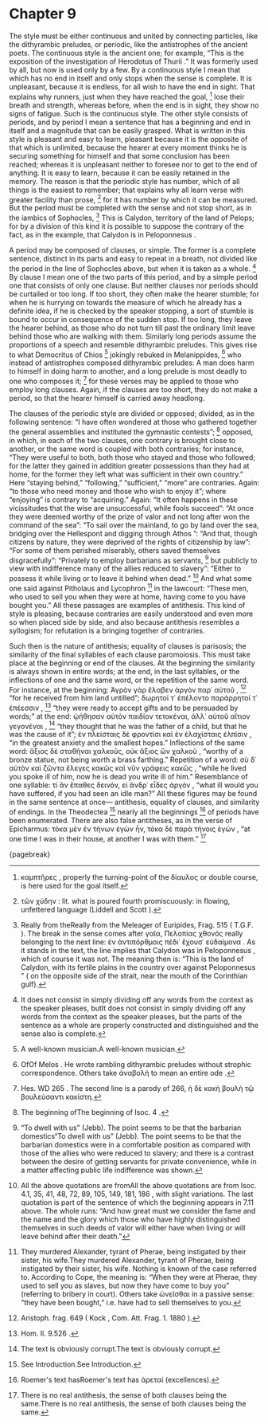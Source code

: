 # Chapter 9

The style must be either continuous and united by connecting particles, like the dithyrambic preludes, or periodic, like the antistrophes of the
ancient poets. The continuous style is the ancient one; for example, “This is the exposition of the investigation of Herodotus of Thurii .” It was
formerly used by all, but now is used only by a few. By a continuous style I mean that which has no end in itself and only stops when the sense is
complete. It is unpleasant, because it is endless, for all wish to have the end in sight. That explains why runners, just when they have reached the
goal, [^^8_1] lose their breath and strength, whereas before, when the end is in sight, they show no signs of fatigue. Such is the continuous style.
The other style consists of periods, and by period I mean a sentence that has a beginning and end in itself and a magnitude that can be easily
grasped. What is written in this style is pleasant and easy to learn, pleasant because it is the opposite of that which is unlimited, because the
hearer at every moment thinks he is securing something for himself and that some conclusion has been reached; whereas it is unpleasant neither to
foresee nor to get to the end of anything. It is easy to learn, because it can be easily retained in the memory. The reason is that the periodic
style has number, which of all things is the easiest to remember; that explains why all learn verse with greater facility than prose, [^^8_2] for it
has number by which it can be measured. But the period must be completed with the sense and not stop short, as in the iambics of Sophocles, [^^8_3]
This is Calydon, territory of the land of Pelops; for by a division of this kind it is possible to suppose the contrary of the fact, as in the
example, that Calydon is in Peloponnesus .

A period may be composed of clauses, or simple. The former is a complete sentence, distinct in its parts and easy to repeat in a breath, not divided
like the period in the line of Sophocles above, but when it is taken as a whole. [^^8_4] By clause I mean one of the two parts of this period, and
by a simple period one that consists of only one clause. But neither clauses nor periods should be curtailed or too long. If too short, they often
make the hearer stumble; for when he is hurrying on towards the measure of which he already has a definite idea, if he is checked by the speaker
stopping, a sort of stumble is bound to occur in consequence of the sudden stop. If too long, they leave the hearer behind, as those who do not turn
till past the ordinary limit leave behind those who are walking with them. Similarly long periods assume the proportions of a speech and resemble
dithyrambic preludes. This gives rise to what Democritus of Chios [^^8_5] jokingly rebuked in Melanippides, [^^8_6] who instead of antistrophes
composed dithyrambic preludes: A man does harm to himself in doing harm to another, and a long prelude is most deadly to one who composes
it; [^^8_7] for these verses may be applied to those who employ long clauses. Again, if the clauses are too short, they do not make a period, so
that the hearer himself is carried away headlong.

The clauses of the periodic style are divided or opposed; divided, as in the following sentence: “I have often wondered at those who gathered
together the general assemblies and instituted the gymnastic contests”; [^^8_8] opposed, in which, in each of the two clauses, one contrary is
brought close to another, or the same word is coupled with both contraries; for instance, “They were useful to both, both those who stayed and those
who followed; for the latter they gained in addition greater possessions than they had at home, for the former they left what was sufficient in
their own country.” Here “staying behind,” “following,” “sufficient,” “more” are contraries. Again: “to those who need money and those who wish to
enjoy it”; where “enjoying” is contrary to “acquiring.” Again: “It often happens in these vicissitudes that the wise are unsuccessful, while fools
succeed”: “At once they were deemed worthy of the prize of valor and not long after won the command of the sea”: “To sail over the mainland, to go
by land over the sea, bridging over the Hellespont and digging through Athos ”: “And that, though citizens by nature, they were deprived of the
rights of citizenship by law”: “For some of them perished miserably, others saved themselves disgracefully”: “Privately to employ barbarians as
servants, [^^8_9] but publicly to view with indifference many of the allies reduced to slavery”: “Either to possess it while living or to leave it
behind when dead.” [^^8_10] And what some one said against Pitholaus and Lycophron [^^8_11] in the lawcourt: “These men, who used to sell you when
they were at home, having come to you have bought you.” All these passages are examples of antithesis. This kind of style is pleasing, because
contraries are easily understood and even more so when placed side by side, and also because antithesis resembles a syllogism; for refutation is a
bringing together of contraries.

Such then is the nature of antithesis; equality of clauses is parisosis; the similarity of the final syllables of each clause paromoiosis. This must
take place at the beginning or end of the clauses. At the beginning the similarity is always shown in entire words; at the end, in the last
syllables, or the inflections of one and the same word, or the repetition of the same word. For instance, at the beginning: Ἀγρὸν γὰρ ἔλαβεν ἀργὸν
παρ᾽ αὐτοῦ , [^^8_12] “for he received from him land untilled”; δωρητοί τ᾽ ἐπέλοντο παράρρητοί τ᾽ ἐπέεσσιν , [^^8_13] “they were ready to accept
gifts and to be persuaded by words;” at the end: ᾠήθησαν αὐτὸν παιδίον τετοκέναι, ἀλλ᾽ αὐτοῦ αἴτιον γεγονέναι , [^^8_14] “they thought that he was
the father of a child, but that he was the cause of it”; ἐν πλείσταις δὲ φροντίσι καὶ ἐν ἐλαχίσταις ἐλπίσιν , “in the greatest anxiety and the
smallest hopes.” Inflections of the same word: ἄξιος δὲ σταθῆναι χαλκοῦς, οὐκ ἄξιος ὢν χαλκοῦ , “worthy of a bronze statue, not being worth a brass
farthing.” Repetition of a word: σὺ δ᾽ αὐτὸν καὶ ζῶντα ἔλεγες κακῶς καὶ νῦν γράφεις κακῶς , “while he lived you spoke ill of him, now he is dead you
write ill of him.” Resemblance of one syllable: τί ἂν ἔπαθες δεινόν, εἰ ἄνδρ᾽ εἶδες ἀργόν , “what ill would you have suffered, if you had seen an
idle man?” All these figures may be found in the same sentence at once— antithesis, equality of clauses, and similarity of endings. In the
Theodectea [^^8_15] nearly all the beginnings [^^8_16] of periods have been enumerated. There are also false antitheses, as in the verse of
Epicharmus: τόκα μὲν ἐν τήνων ἐγὼν ἦν, τόκα δὲ παρὰ τήνοις ἐγών , “at one time I was in their house, at another I was with them.” [^^8_17]

{pagebreak}

[^^8_1]: καμπτῆρες , properly the turning-point of the δίαυλος or double course, is here used for the goal itself.

[^^8_2]: τῶν χύδην : lit. what is poured fourth promiscuously: in flowing, unfettered language (Liddell and Scott ).

[^^8_3]: Really from theReally from the Meleager of Euripides, Frag. 515 ( T.G.F. ). The break in the sense comes after γαῖα, Πελοπίας χθονός really
belonging to the next line: ἐν ἀντιπόρθμοις πέδι᾽ ἔχουσ᾽ εὐδαίμονα . As it stands in the text, the line implies that Calydon was in Peloponnesus ,
which of course it was not. The meaning then is: “This is the land of Calydon, with its fertile plains in the country over against Peloponnesus ” (
on the opposite side of the strait, near the mouth of the Corinthian gulf).

[^^8_4]: It does not consist in simply dividing off any words from the context as the speaker pleases, butIt does not consist in simply dividing off
any words from the context as the speaker pleases, but the parts of the sentence as a whole are properly constructed and distinguished and the sense
also is complete.

[^^8_5]: A well-known musician.A well-known musician.

[^^8_6]: OfOf Melos . He wrote rambling dithyrambic preludes without strophic correspondence. Others take ἀναβολή to mean an entire ode .

[^^8_7]: Hes. WD 265 . The second line is a parody of 266, ἡ δὲ κακὴ βουλὴ τῷ βουλεύσαντι κακίστη.

[^^8_8]: The beginning ofThe beginning of Isoc. 4 .

[^^8_9]: “To dwell with us” (Jebb). The point seems to be that the barbarian domestics“To dwell with us” (Jebb). The point seems to be that the
barbarian domestics were in a comfortable position as compared with those of the allies who were reduced to slavery; and there is a contrast between
the desire of getting servants for private convenience, while in a matter affecting public life indifference was shown.

[^^8_10]: All the above quotations are fromAll the above quotations are from Isoc. 4.1, 35, 41, 48, 72, 89, 105, 149, 181, 186 , with slight
variations. The last quotation is part of the sentence of which the beginning appears in 7.11 above. The whole runs: “And how great must we consider
the fame and the name and the glory which those who have highly distinguished themselves in such deeds of valor will either have when living or will
leave behind after their death.”

[^^8_11]: They murdered Alexander, tyrant of Pherae, being instigated by their sister, his wife.They murdered Alexander, tyrant of Pherae, being
instigated by their sister, his wife. Nothing is known of the case referred to. According to Cope, the meaning is: “When they were at Pherae, they
used to sell you as slaves, but now they have come to buy you” (referring to bribery in court). Others take ὠνεῖσθαι in a passive sense: “they have
been bought,” i.e. have had to sell themselves to you.

[^^8_12]: Aristoph. frag. 649 ( Kock , Com. Att. Frag. 1. 1880 ).

[^^8_13]: Hom. Il. 9.526 .

[^^8_14]: The text is obviously corrupt.The text is obviously corrupt.

[^^8_15]: See Introduction.See Introduction.

[^^8_16]: Roemer's text hasRoemer's text has ἀρεταί (excellences).

[^^8_17]: There is no real antithesis, the sense of both clauses being the same.There is no real antithesis, the sense of both clauses being the
same. 

